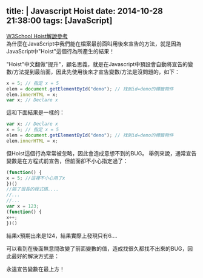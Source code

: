 title: |
	Javascript Hoist
date: 2014-10-28 21:38:00
tags: [JavaScript]
---

[W3School Hoist解說參考](http://www.w3schools.com/js/js_hoisting.asp)  
為什麼在JavaScript中我們能在檔案最前面叫用後來宣告的方法，就是因為JavaScript中"Hoist"這個行為所產生的結果！

"Hoist"中文翻做"提升"，顧名思義，就是在Javascript中預設會自動將宣告的變數/方法提到最前面，因此先使用後來才宣告變數/方法是沒問題的，如下：
```Javascript
x = 5; // 指定 x = 5
elem = document.getElementById("demo"); // 找到id=demo的標籤物件
elem.innerHTML = x;                     
var x; // Declare x
```
這和下面結果是一樣的：
```Javascript
var x; // Declare x
x = 5; // 指定 x = 5
elem = document.getElementById("demo"); // 找到id=demo的標籤物件
elem.innerHTML = x;
```

但Hoist這個行為常常被忽略，因此會造成意想不到的BUG。
舉例來說，通常宣告變數是在方程式前宣告，但前面卻不小心指定過了：
```Javascript
(function() {
x = 5; //這裡不小心用了x
})()
//隔了很長的程式碼....
//...
//...
var x = 123; 
(function() { 
x++; 
})()
```
結果x預期出來是124，結果實際上發現只有6.... 

可以看到在後面無意間改變了前面變數的值，造成找很久都找不出來的BUG，因此最好的解決方式是：

永遠宣告變數在最上方！